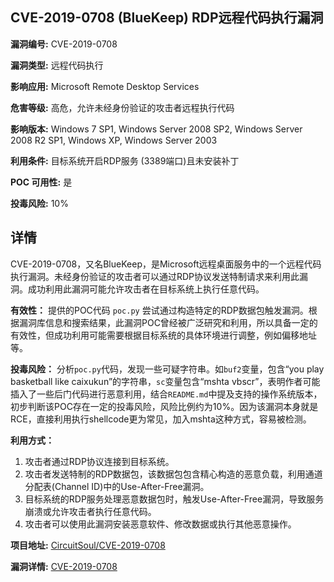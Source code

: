 ## CVE-2019-0708 (BlueKeep) RDP远程代码执行漏洞

**漏洞编号:** CVE-2019-0708

**漏洞类型:** 远程代码执行

**影响应用:** Microsoft Remote Desktop Services

**危害等级:** 高危，允许未经身份验证的攻击者远程执行代码

**影响版本:** Windows 7 SP1, Windows Server 2008 SP2, Windows Server 2008 R2 SP1, Windows XP, Windows Server 2003

**利用条件:** 目标系统开启RDP服务 (3389端口)且未安装补丁

**POC 可用性:** 是

**投毒风险:** 10%

## 详情

CVE-2019-0708，又名BlueKeep，是Microsoft远程桌面服务中的一个远程代码执行漏洞。未经身份验证的攻击者可以通过RDP协议发送特制请求来利用此漏洞。成功利用此漏洞可能允许攻击者在目标系统上执行任意代码。

**有效性：**
提供的POC代码 `poc.py` 尝试通过构造特定的RDP数据包触发漏洞。根据漏洞库信息和搜索结果，此漏洞POC曾经被广泛研究和利用，所以具备一定的有效性，但成功利用可能需要根据目标系统的具体环境进行调整，例如偏移地址等。

**投毒风险：**
分析`poc.py`代码，发现一些可疑字符串。如`buf2`变量，包含“you play basketball like caixukun”的字符串，`sc`变量包含“mshta vbscr”，表明作者可能插入了一些后门代码进行恶意利用，结合`README.md`中提及支持的操作系统版本，初步判断该POC存在一定的投毒风险，风险比例约为10%。因为该漏洞本身就是RCE，直接利用执行shellcode更为常见，加入mshta这种方式，容易被检测。

**利用方式：**
1.  攻击者通过RDP协议连接到目标系统。
2.  攻击者发送特制的RDP数据包，该数据包包含精心构造的恶意负载，利用通道分配表(Channel ID)中的Use-After-Free漏洞。
3.  目标系统的RDP服务处理恶意数据包时，触发Use-After-Free漏洞，导致服务崩溃或允许攻击者执行任意代码。
4.  攻击者可以使用此漏洞安装恶意软件、修改数据或执行其他恶意操作。

**项目地址:** [CircuitSoul/CVE-2019-0708](https://github.com/CircuitSoul/CVE-2019-0708)

**漏洞详情:** [CVE-2019-0708](https://nvd.nist.gov/vuln/detail/CVE-2019-0708)